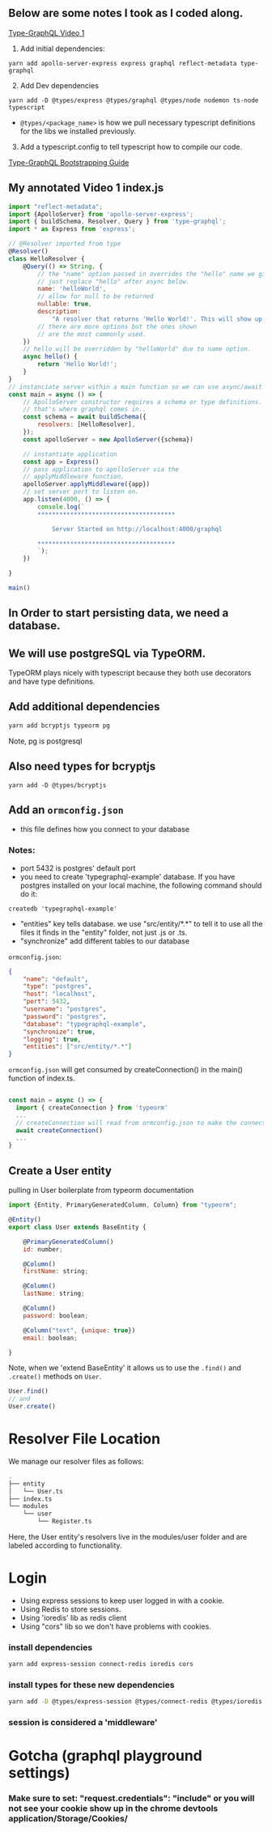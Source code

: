 ## Below are some notes I took as I coded along.

[Type-GraphQL Video 1](https://www.youtube.com/watch?v=8yZImm2A1KE)

1. Add initial dependencies:
```
yarn add apollo-server-express express graphql reflect-metadata type-graphql
```
2. Add Dev dependencies
```
yarn add -D @types/express @types/graphql @types/node nodemon ts-node typescript
```
 - `@types/<package_name>` is how we pull necessary typescript definitions for the libs we installed previously.

3. Add a typescript.config to tell typescript how to compile our code.

[Type-GraphQL Bootstrapping Guide](https://19majkel94.github.io/type-graphql/docs/bootstrap.html)

## My annotated Video 1 index.js

```javascript
import "reflect-metadata";
import {ApolloServer} from 'apollo-server-express';
import { buildSchema, Resolver, Query } from 'type-graphql';
import * as Express from 'express';

// @Resolver imported from type
@Resolver()
class HelloResolver {
    @Query(() => String, {
        // the "name" option passed in overrides the "hello" name we give the query below.  Could also
        // just replace "hello" after async below.
        name: 'helloWorld',
        // allow for null to be returned
        nullable: true,
        description:
            "A resolver that returns 'Hello World!'. This will show up in the schema documentation visible in GraphQL Playground.",
        // there are more options but the ones shown
        // are the most commonly used.
    })
    // hello will be overridden by "helloWorld" due to name option.
    async hello() {
        return 'Hello World!';
    }
}
// instanciate server within a main function so we can use async/await
const main = async () => {
    // ApolloServer constructor requires a schema or type definitions.
    // that's where graphql comes in..
    const schema = await buildSchema({
        resolvers: [HelloResolver],
    });
    const apolloServer = new ApolloServer({schema})

    // instantiate application
    const app = Express()
    // pass application to apolloServer via the
    // applyMiddleware function.
    apolloServer.applyMiddleware({app})
    // set server port to listen on.
    app.listen(4000, () => {
        console.log(`
        **************************************

            Server Started on http://localhost:4000/graphql

        **************************************
        `);
    })

}

main()
```
## In Order to start persisting data, we need a database.
## We will use postgreSQL via TypeORM.

TypeORM plays nicely with typescript because they both use decorators and have type definitions.

## Add additional dependencies

```sh
yarn add bcryptjs typeorm pg
```  
Note, pg is postgresql

## Also need types for bcryptjs
```
yarn add -D @types/bcryptjs
```

## Add an `ormconfig.json`
 - this file defines how you connect to your database
### Notes:
 - port 5432 is postgres' default port
 - you need to create 'typegraphql-example' database. If you have postgres installed on your local machine, the following command should do it:
```
createdb 'typegraphql-example'
```
 - "entities" key tells database. we use "src/entity/\*.\*" to tell it to use all the files it finds in the "entity" folder, not just .js or .ts.
 - "synchronize" add different tables to our database


`ormconfig.json`:
```json
{
    "name": "default",
    "type": "postgres",
    "host": "localhost",
    "port": 5432,
    "username": "postgres",
    "password": "postgres",
    "database": "typegraphql-example",
    "synchronize": true,
    "logging": true,
    "entities": ["src/entity/*.*"]
}
```

`ormconfig.json` will get consumed by createConnection() in the main() function of index.ts.

```javascript

const main = async () => {
  import { createConnection } from 'typeorm'  
  ...
  // createConnection will read from ormconfig.json to make the connection to the database.
  await createConnection()
  ...
}
```

## Create a User entity

pulling in User boilerplate from typeorm documentation

```javascript
import {Entity, PrimaryGeneratedColumn, Column} from "typeorm";

@Entity()
export class User extends BaseEntity {

    @PrimaryGeneratedColumn()
    id: number;

    @Column()
    firstName: string;

    @Column()
    lastName: string;

    @Column()
    password: boolean;

    @Column("text", {unique: true})
    email: boolean;

}
```
Note, when we 'extend BaseEntity' it allows us to use the `.find()` and `.create()` methods on `User`.

```javascript
User.find()
// and
User.create()
```
# Resolver File Location
We manage our resolver files as follows:
```sh
.
├── entity
│   └── User.ts
├── index.ts
└── modules
    └── user
        └── Register.ts
```
Here, the User entity's resolvers live in the modules/user folder and are labeled according to functionality.

# Login

 - Using express sessions to keep user logged in with a cookie. 
 - Using Redis to store sessions. 
 - Using 'ioredis' lib as redis client
 - Using "cors" lib so we don't have problems with cookies.

### install dependencies
```sh
yarn add express-session connect-redis ioredis cors
```
### install types for these new dependencies
```sh
yarn add -D @types/express-session @types/connect-redis @types/ioredis @types/cors
```

### session is considered a 'middleware'

# Gotcha (graphql playground settings)
### Make sure to set: "request.credentials": "include" or you will not see your cookie show up in the chrome devtools application/Storage/Cookies/